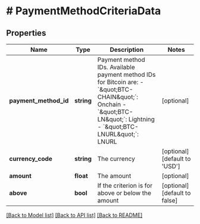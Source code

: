 # # PaymentMethodCriteriaData

## Properties

Name | Type | Description | Notes
------------ | ------------- | ------------- | -------------
**payment_method_id** | **string** | Payment method IDs. Available payment method IDs for Bitcoin are:   - &#x60;\&quot;BTC-CHAIN\&quot;&#x60;: Onchain    -&#x60;\&quot;BTC-LN\&quot;&#x60;: Lightning    - &#x60;\&quot;BTC-LNURL\&quot;&#x60;: LNURL | [optional]
**currency_code** | **string** | The currency | [optional] [default to 'USD']
**amount** | **float** | The amount | [optional]
**above** | **bool** | If the criterion is for above or below the amount | [optional] [default to false]

[[Back to Model list]](../../README.md#models) [[Back to API list]](../../README.md#endpoints) [[Back to README]](../../README.md)
